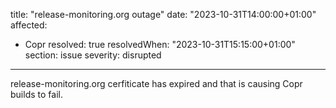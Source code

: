title: "release-monitoring.org outage"
date: "2023-10-31T14:00:00+01:00"
affected:
  - Copr
resolved: true
resolvedWhen: "2023-10-31T15:15:00+01:00"
section: issue
severity: disrupted
---

release-monitoring.org cerfiticate has expired and that is causing Copr builds to fail.
